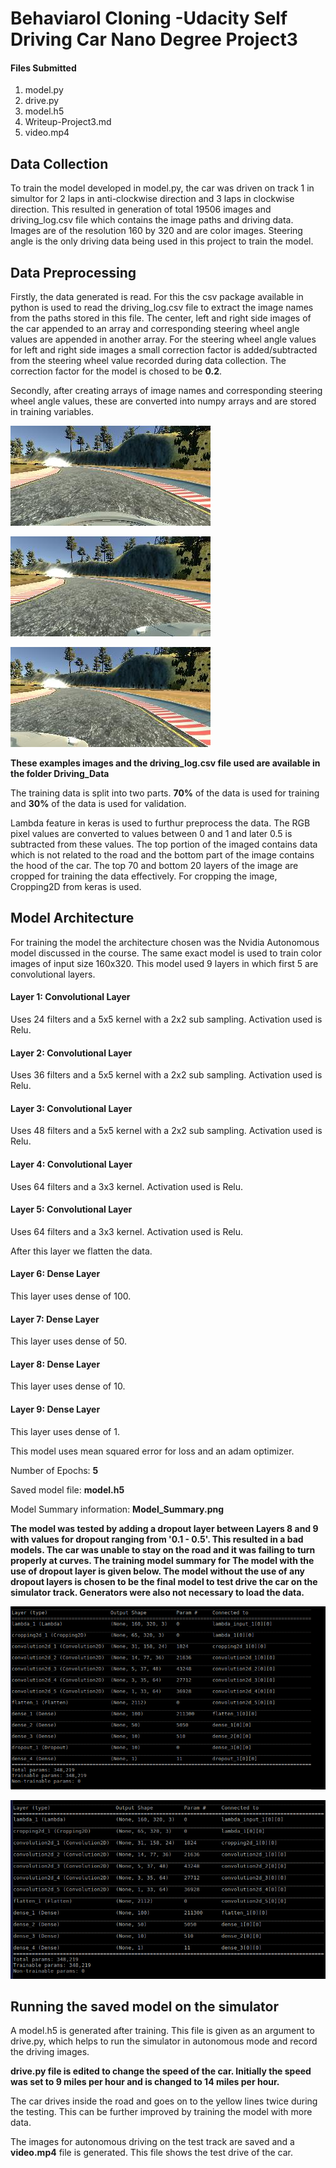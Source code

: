 # Behaviarol Cloning -Udacity Self Driving Car Nano Degree Project3

#### Files Submitted

1. model.py
2. drive.py
3. model.h5
4. Writeup-Project3.md
5. video.mp4

## Data Collection

To train the model developed in model.py, the car was driven on track 1 in simultor for 2 laps in anti-clockwise direction and 3 laps in clockwise direction.
This resulted in generation of total 19506 images and driving_log.csv file which contains the image paths and driving data. Images are of the resolution 160 by 320 and are color images. Steering angle is the only driving data being used in this project to train the model.


## Data Preprocessing

Firstly, the data generated is read. For this the csv package available in python is used to read the driving_log.csv file to extract the image names from the paths stored in this file. The center, left and right side images of the car appended to an array and corresponding steering wheel angle values are appended in another array. For the steering wheel angle values for left and right side images a small correction factor is added/subtracted from the steering wheel value recorded during data collection. The correction factor for the model is chosed to be **0.2**.

Secondly, after creating arrays of image names and corresponding steering wheel angle values, these are converted into numpy arrays and are stored in training variables.

![Center Image Before Cropping](https://github.com/pratvdev/CarND-BehaviarolCloning/blob/master/Driving_Data/Example%20Images/center_2017_04_26_21_00_42_738.jpg?raw=true)

![Left Image Before Cropping](https://github.com/pratvdev/CarND-BehaviarolCloning/blob/master/Driving_Data/Example%20Images/left_2017_04_26_21_00_42_738.jpg?raw=true)

![Right Image Before Cropping](https://github.com/pratvdev/CarND-BehaviarolCloning/blob/master/Driving_Data/Example%20Images/right_2017_04_26_21_00_42_738.jpg?raw=true)

**These examples images and the driving_log.csv file used are available in the folder Driving_Data**

The training data is split into two parts. **70%** of the data is used for training and **30%** of the data is used for validation.

Lambda feature in keras is used to furthur preprocess the data. The RGB pixel values are converted to values between 0 and 1 and later 0.5 is subtracted from these values.
The top portion of the imaged contains data which is not related to the road and the bottom part of the image contains the hood of the car. The top 70 and bottom 20 layers of the image are cropped for training the data effectively. For cropping the image, Cropping2D from keras is used.

## Model Architecture

For training the model the architecture chosen was the Nvidia Autonomous model discussed in the course.
The same exact model is used to train color images of input size 160x320.
This model used 9 layers in which first 5 are convolutional layers.

#### Layer 1: Convolutional Layer

Uses 24 filters and a 5x5 kernel with a 2x2 sub sampling.
Activation used is Relu.

#### Layer 2: Convolutional Layer

Uses 36 filters and a 5x5 kernel with a 2x2 sub sampling.
Activation used is Relu.

#### Layer 3: Convolutional Layer

Uses 48 filters and a 5x5 kernel with a 2x2 sub sampling.
Activation used is Relu.

#### Layer 4: Convolutional Layer

Uses 64 filters and a 3x3 kernel.
Activation used is Relu.

#### Layer 5: Convolutional Layer

Uses 64 filters and a 3x3 kernel.
Activation used is Relu.

After this layer we flatten the data.

#### Layer 6: Dense Layer

This layer uses dense of 100.

#### Layer 7: Dense Layer

This layer uses dense of 50.

#### Layer 8: Dense Layer

This layer uses dense of 10.

#### Layer 9: Dense Layer

This layer uses dense of 1.


This model uses mean squared error for loss and an adam optimizer.

Number of Epochs: **5**

Saved model file: **model.h5**

Model Summary information: **Model_Summary.png**

**The model was tested by adding a dropout layer between Layers 8 and 9 with values for dropout ranging from '0.1 - 0.5'. This resulted in a bad models. The car was unable to stay on the road and it was failing to turn properly at curves. The training model summary for The model with the use of dropout layer is given below. The model without the use of any dropout layers is chosen to be the final model to test drive the car on the simulator track. Generators were also not necessary to load the data.**

![Model Summary With Dropout Layer](https://github.com/pratvdev/CarND-BehaviarolCloning/blob/master/Model_Summary_With_Dropout.png?raw=true)

![Model Summary Without Dropout Layer](https://github.com/pratvdev/CarND-BehaviarolCloning/blob/master/Model_Summary_without_Dropout.png?raw=true)

## Running the saved model on the simulator

A model.h5 is generated after training. This file is given as an argument to drive.py, which helps to run the simulator in autonomous mode and record the driving images.

**drive.py file is edited to change the speed of the car. Initially the speed was set to 9 miles per hour and is changed to 14 miles per hour.**

The car drives inside the road and goes on to the yellow lines twice during the testing. This can be further improved by training the model with more data.

The images for autonomous driving on the test track are saved and a **video.mp4** file is generated. This file shows the test drive of the car.





